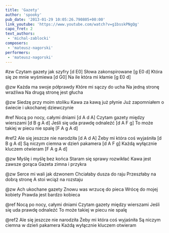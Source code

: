 ```yaml
---
title: 'Gazety'
author: 'spooky'
pub_date: '2013-01-29 10:05:26.790805+00:00'
link_youtube: 'https://www.youtube.com/watch?v=g1bsskPNgQg'
capo_fret: 2
text_authors:
 - 'michal-zablocki'
composers:
 - 'mateusz-nagorski'
performers:
 - 'mateusz-nagorski'
---
```


#zw
Czytam gazety jak szyfry [d E0]
Słowa zakonspirowane [g E0 d]
Która się ze mnie wyśmiewa [d G0]
Na ile która mi kłamie [g E0 d]

@zw
Każda ma swoje półprawdy
Które mi sączy do ucha
Na jedną stronę wrażliwa
Na drugą stronę jest głucha

@zw
Siedzę przy moim stoliku
Kawa za kawą już płynie
Już zapomniałem o świecie
i ukochanej dziewczynie

#ref
Nocą po nocy, całymi dniami [d A d A]
Czytam gazety między wierszami [d B g A d]
Jeśli się uda prawdę odnaleźć [d A F g]
To może takiej w piecu nie spalę [F A g A d]

#ref2
Ale się jeszcze nie narodziła [d A d A]
Żeby mi która coś wyjaśniła [d B g A d]
Są niczym ciemna w dzień pakamera [d A F g]
Każdą wyłącznie kluczem otwieram [F A g A d]

@zw
Myślę i myślę bez końca
Staram się sprawy rozwikłać
Kawa jest zawsze gorąca
Gazeta zimna i przykra

@zw
Serce mi wali jak dzwonem
Chciałaby dusza do raju
Przeszłaby na dobrą stronę
A stoi wciąż na rozstaju

@zw
Ach ukochane gazety
Znowu was wrzucę do pieca
Wrócę do mojej kobiety
Prawda jest bardzo kobieca

@ref
Nocą po nocy, całymi dniami
Czytam gazety między wierszami
Jeśli się uda prawdę odnaleźć
To może takiej w piecu nie spalę

@ref2
Ale się jeszcze nie narodziła
Żeby mi która coś wyjaśniła
Są niczym ciemna w dzień pakamera
Każdą wyłącznie kluczem otwieram